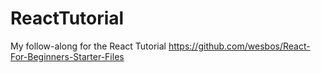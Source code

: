 # ReactTutorial
My follow-along for the React Tutorial https://github.com/wesbos/React-For-Beginners-Starter-Files
